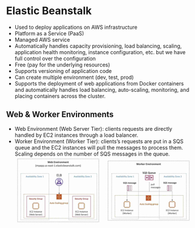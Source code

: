# Elastic Beanstalk
- Used to deploy applications on AWS infrastructure
- Platform as a Service (PaaS)
- Managed AWS service
- Automatically handles capacity provisioning, load balancing, scaling, application health monitoring, instance configuration, etc. but we have full control over the configuration
- Free (pay for the underlying resources)
- Supports versioning of application code
- Can create multiple environment (dev, test, prod)
- Supports the deployment of web applications from Docker containers and automatically handles load balancing, auto-scaling, monitoring, and placing containers across the cluster.

## Web & Worker Environments
- Web Environment (Web Server Tier): clients requests are directly handled by EC2 instances through a load balancer.
- Worker Environment (Worker Tier): clients’s requests are put in a SQS queue and the EC2 instances will pull the messages to process them. Scaling depends on the number of SQS messages in the queue. 
  <img src=./images/elasticbs.jpg width="700"/>